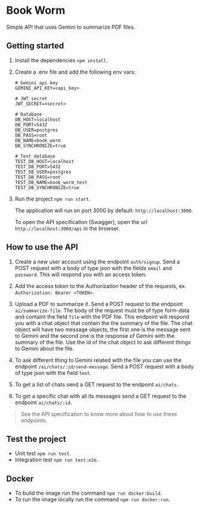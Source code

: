 # Book Worm

Simple API that uses Gemini to summarize PDF files.

## Getting started

1. Install the dependencies `npm install`.

2. Create a .env file and add the following env vars:

    ```
    # Gemini api key
    GEMINI_API_KEY=<api_key>

    # JWT secret
    JWT_SECRET=<secret>

    # Database
    DB_HOST=localhost
    DB_PORT=5432
    DB_USER=postgres
    DB_PASS=root
    DB_NAME=book_worm
    DB_SYNCHRONIZE=true

    # Test database
    TEST_DB_HOST=localhost
    TEST_DB_PORT=5432
    TEST_DB_USER=postgres
    TEST_DB_PASS=root
    TEST_DB_NAME=book_worm_test
    TEST_DB_SYNCHRONIZE=true
    ```
3. Run the project `npm run start`.

    The application will run on port 3000 by default: `http://localhost:3000`.

    To open the API specification (Swagger), open the url `http://localhost:3000/api` in the browser.

## How to use the API

1. Create a new user account using the endpoint `auth/signup`. Send a POST request with a body of type json with the fields `email` and `password`. This will respond you with an access token.

2. Add the access token to the Authorization header of the requests, ex. `Authorization: Bearer <TOKEN>`.

3. Upload a PDF to summarize it. Send a POST request to the endpoint `ai/summarize-file`. The body of the request must be of type form-data and containt the field `file` with the PDF file. This endpoint will respond you with a chat object that contain the the summary of the file. The chat object will have two message objects, the first one is the message sent to Gemini and the second one is the response of Gemini with the summary of the file. Use the id of the chat object to ask different things to Gemini about the file.

4. To ask different thing to Gemini related with the file you can use the endpoint `/ai/chats/:id/send-message`. Send a POST request with a body of type json with the field `text`.

5. To get a list of chats send a GET request to the endpoint `ai/chats`.

6. To get a specific chat with all its messages send a GET request to the endpoint `ai/chats/:id`.

> See the API specification to know more about how to use these endpoints.

## Test the project

- Unit test `npm run test`.
- Integration test `npm run test:e2e`.


## Docker

- To build the image run the command `npm run docker:build`.
- To run the image locally run the command `npm run docker:run`.

